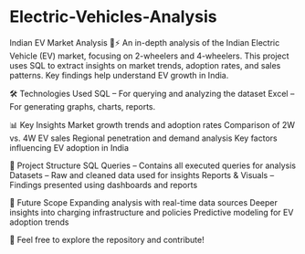 # Electric-Vehicles-Analysis
Indian EV Market Analysis 🚗⚡ An in-depth analysis of the Indian Electric Vehicle (EV) market, focusing on 2-wheelers and 4-wheelers. This project uses SQL to extract insights on market trends, adoption rates, and sales patterns. Key findings help understand EV growth in India.

🛠️ Technologies Used
SQL – For querying and analyzing the dataset
Excel – For generating graphs, charts, reports.


📊 Key Insights
Market growth trends and adoption rates
Comparison of 2W vs. 4W EV sales
Regional penetration and demand analysis
Key factors influencing EV adoption in India


📂 Project Structure
SQL Queries – Contains all executed queries for analysis
Datasets – Raw and cleaned data used for insights
Reports & Visuals – Findings presented using dashboards and reports


🚀 Future Scope
Expanding analysis with real-time data sources
Deeper insights into charging infrastructure and policies
Predictive modeling for EV adoption trends


📌 Feel free to explore the repository and contribute!
